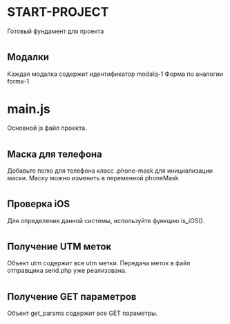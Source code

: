 # START-PROJECT
Готовый фундамент для проекта

# <h2></h2>

# <h2></h2>


# <h2>Модалки</h2>
Каждая модалка содержит идентификатор modalq-1
Форма по аналогии formx-1

# <h1>main.js</h1>
Основной js файл проекта.
# <h2>Маска для телефона</h2>
Добавьте полю для телефона класс .phone-mask для инициализации маски.
Маску можно изменить в переменной phoneMask
# <h2>Проверка iOS</h2>
Для определения данной системы, используйте функцию is_iOS().
# <h2>Получение UTM меток</h2>
Объект utm содержит все utm метки.
Передача меток в файл отправщика send.php уже реализована.
# <h2>Получение GET параметров</h2>
Объект get_params содержит все GET параметры.
